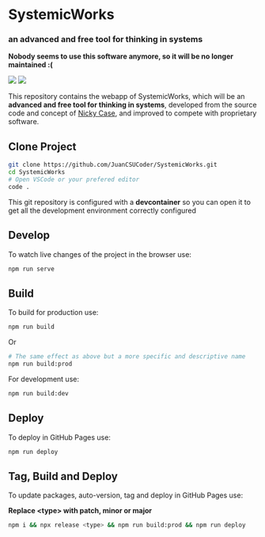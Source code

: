 # SystemicWorks
### an advanced and free tool for thinking in systems

**Nobody seems to use this software anymore, so it will be no longer maintained :(**

![](https://img.shields.io/github/workflow/status/JuanCSUCoder/SystemicWorks/Node.js%20CI/main?label=Main%20Branch&style=flat-square)	![](https://img.shields.io/github/languages/code-size/JuanCSUCoder/SystemicWorks?style=flat-square)

This repository contains the webapp of SystemicWorks, which will be an **advanced and free tool for thinking in systems**, developed from the source code and concept of [Nicky Case](http://ncase.me), and improved to compete with proprietary software.

## Clone Project

```bash
git clone https://github.com/JuanCSUCoder/SystemicWorks.git
cd SystemicWorks
# Open VSCode or your prefered editor
code .
```

This git repository is configured with a **devcontainer** so you can open it to get all the development environment correctly configured

## Develop
To watch live changes of the project in the browser use:

```bash
npm run serve
```

## Build
To build for production use:

```bash
npm run build
```

Or

```bash
# The same effect as above but a more specific and descriptive name
npm run build:prod
```

For development use:

```bash
npm run build:dev
```

## Deploy
To deploy in GitHub Pages use:

```bash
npm run deploy
```

## Tag, Build and Deploy
To update packages, auto-version, tag and deploy in GitHub Pages use:

**Replace &lt;type&gt; with patch, minor or major**
```bash
npm i && npx release <type> && npm run build:prod && npm run deploy
```
